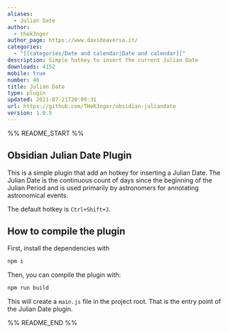 ```yaml
---
aliases:
  - Julian Date
author:
  - thek3nger
author_page: https://www.davideaversa.it/
categories:
  - "[[categories/Date and calendar|Date and calendar]]"
description: Simple hotkey to insert the current Julian Date
downloads: 4152
mobile: true
number: 46
title: Julian Date
type: plugin
updated: 2021-07-21T20:09:31
url: https://github.com/THeK3nger/obsidian-juliandate
version: 1.0.5
---
```


%% README_START %%

## Obsidian Julian Date Plugin

This is a simple plugin that add an hotkey for inserting a Julian Date. The Julian Date is the continuous count of days since the beginning of the Julian Period and is used primarily by astronomers for annotating astronomical events.

The default hotkey is `Ctrl+Shift+J`.

## How to compile the plugin

First, install the dependencies with

```bash
npm i
```

Then, you can compile the plugin with:

```bash
npm run build
```

This will create a `main.js` file in the project root. That is the entry point of the Julian Date plugin.


%% README_END %%